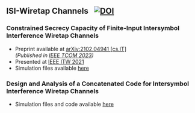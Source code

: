 ## ISI-Wiretap Channels &nbsp; [![DOI](https://zenodo.org/badge/419676331.svg)](https://zenodo.org/badge/latestdoi/419676331)

### Constrained Secrecy Capacity of Finite-Input Intersymbol Interference Wiretap Channels
- Preprint available at [arXiv:2102.04941 [cs.IT]](https://arxiv.org/abs/2102.04941)  
  *(Published in [IEEE TCOM 2023](https://ieeexplore.ieee.org/document/10068266))*  
- Presented at [IEEE ITW 2021](https://ieeexplore.ieee.org/abstract/document/9611416)  
- Simulation files available [here](https://github.com/arianouri/ISI-Wiretap-Channels/tree/main/%5BSIMULATION_FILES%5D%20Constrained%20Secrecy%20Capacity)

### Design and Analysis of a Concatenated Code for Intersymbol Interference Wiretap Channels
- Simulation files and code available [here](https://github.com/arianouri/ISI_Wiretap_Channels.Code_Design)
